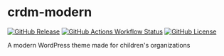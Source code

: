 # crdm-modern

[![GitHub Release](https://img.shields.io/github/v/release/skaut/crdm-modern?logo=github)](https://github.com/skaut/crdm-modern/releases)
[![GitHub Actions Workflow Status](https://img.shields.io/github/actions/workflow/status/skaut/crdm-modern/CI.yml?branch=master&logo=github)](https://github.com/skaut/crdm-modern/actions)
[![GitHub License](https://img.shields.io/github/license/skaut/crdm-modern)](https://github.com/skaut/crdm-modern/blob/master/LICENSE)

A modern WordPress theme made for children's organizations
